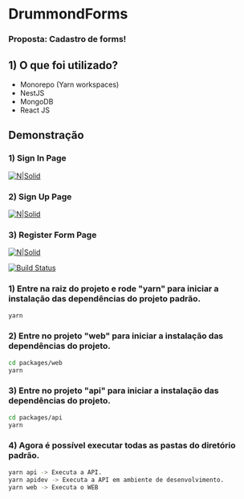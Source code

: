 # DrummondForms
### Proposta: Cadastro de forms!

## 1) O que foi utilizado?
- Monorepo (Yarn workspaces)
- NestJS
- MongoDB
- React JS

## Demonstração
### 1) Sign In Page
[![N|Solid](https://i.imgur.com/sI615as.jpg)](https://nodesource.com/products/nsolid)
### 2) Sign Up Page
[![N|Solid](https://i.imgur.com/tRIRJcH.jpg)](https://nodesource.com/products/nsolid)
### 3) Register Form Page
[![N|Solid](https://i.imgur.com/8D9wCmQ.jpg)](https://nodesource.com/products/nsolid)


[![Build Status](https://travis-ci.org/joemccann/dillinger.svg?branch=master)](https://travis-ci.org/joemccann/dillinger)

### 1) Entre na raiz do projeto e rode "yarn" para iniciar a instalação das dependências do projeto padrão.

```sh
yarn 
```
### 2) Entre no projeto "web" para iniciar a instalação das dependências do projeto.

```sh
cd packages/web
yarn 
```

### 3) Entre no projeto "api" para iniciar a instalação das dependências do projeto.

```sh
cd packages/api
yarn 
```

### 4) Agora é possível executar todas as pastas do diretório padrão.

```sh
yarn api -> Executa a API.
yarn apidev -> Executa a API em ambiente de desenvolvimento.
yarn web -> Executa o WEB
```
